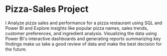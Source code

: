 # Pizza-Sales Project
I Analyze pizza sales and performance for a pizza restaurant using SQL and Power BI and Explore insights like popular pizza names, sales trends, customer preferences, and ingredient analysis. Visualizing the data using Power BI's interactive dashboards and generating reports summarizing key findings make us take a good review of data and make the best decision for the future.
